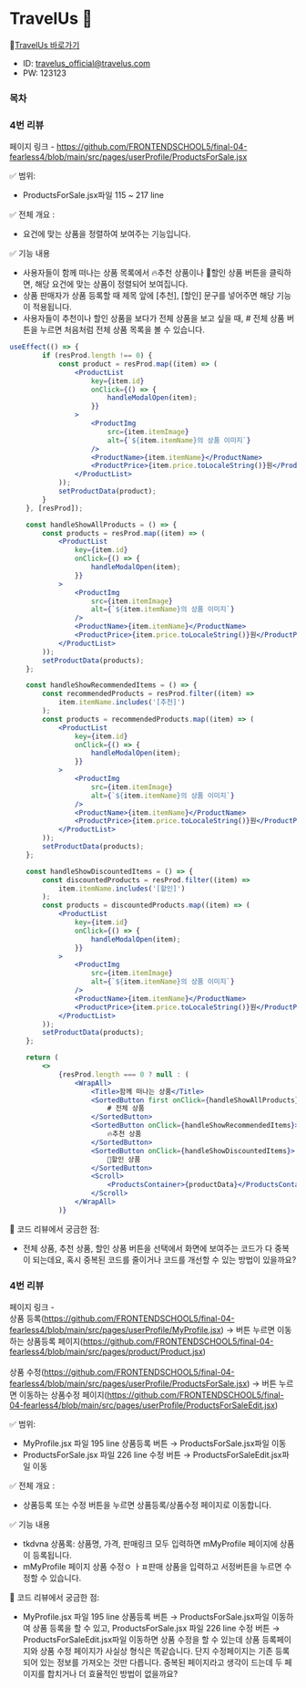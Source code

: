 # TravelUs 🚌
🔗[TravelUs 바로가기](https://travels-us.netlify.app/ )
- ID: travelus_official@travelus.com
- PW: 123123

### 목차


### 4번 리뷰<br> 
페이지 링크 - https://github.com/FRONTENDSCHOOL5/final-04-fearless4/blob/main/src/pages/userProfile/ProductsForSale.jsx<br>

✅ 범위: 
- ProductsForSale.jsx파일 115 ~ 217 line

✅ 전체 개요 :
- 요건에 맞는 상품을 정렬하여 보여주는 기능입니다.

✅ 기능 내용
- 사용자들이 함께 떠나는 상품 목록에서 🔥추천 상품이나 🤑할인 상품 버튼을 클릭하면, 해당 요건에 맞는 상품이 정렬되어 보여집니다.
- 상품 판매자가 상품 등록할 때 제목 앞에 [추천], [할인] 문구를 넣어주면 해당 기능이 적용됩니다.
- 사용자들이 추천이나 할인 상품을 보다가 전체 상품을 보고 싶을 때, # 전체 상품 버튼을 누르면 처음처럼 전체 상품 목록을 볼 수 있습니다.
```jsx
useEffect(() => {
		if (resProd.length !== 0) {
			const product = resProd.map((item) => (
				<ProductList
					key={item.id}
					onClick={() => {
						handleModalOpen(item);
					}}
				>
					<ProductImg
						src={item.itemImage}
						alt={`${item.itemName}의 상품 이미지`}
					/>
					<ProductName>{item.itemName}</ProductName>
					<ProductPrice>{item.price.toLocaleString()}원</ProductPrice>
				</ProductList>
			));
			setProductData(product);
		}
	}, [resProd]);

	const handleShowAllProducts = () => {
		const products = resProd.map((item) => (
			<ProductList
				key={item.id}
				onClick={() => {
					handleModalOpen(item);
				}}
			>
				<ProductImg
					src={item.itemImage}
					alt={`${item.itemName}의 상품 이미지`}
				/>
				<ProductName>{item.itemName}</ProductName>
				<ProductPrice>{item.price.toLocaleString()}원</ProductPrice>
			</ProductList>
		));
		setProductData(products);
	};

	const handleShowRecommendedItems = () => {
		const recommendedProducts = resProd.filter((item) =>
			item.itemName.includes('[추천]')
		);
		const products = recommendedProducts.map((item) => (
			<ProductList
				key={item.id}
				onClick={() => {
					handleModalOpen(item);
				}}
			>
				<ProductImg
					src={item.itemImage}
					alt={`${item.itemName}의 상품 이미지`}
				/>
				<ProductName>{item.itemName}</ProductName>
				<ProductPrice>{item.price.toLocaleString()}원</ProductPrice>
			</ProductList>
		));
		setProductData(products);
	};

	const handleShowDiscountedItems = () => {
		const discountedProducts = resProd.filter((item) =>
			item.itemName.includes('[할인]')
		);
		const products = discountedProducts.map((item) => (
			<ProductList
				key={item.id}
				onClick={() => {
					handleModalOpen(item);
				}}
			>
				<ProductImg
					src={item.itemImage}
					alt={`${item.itemName}의 상품 이미지`}
				/>
				<ProductName>{item.itemName}</ProductName>
				<ProductPrice>{item.price.toLocaleString()}원</ProductPrice>
			</ProductList>
		));
		setProductData(products);
	};

	return (
		<>
			{resProd.length === 0 ? null : (
				<WrapAll>
					<Title>함께 떠나는 상품</Title>
					<SortedButton first onClick={handleShowAllProducts}>
						# 전체 상품
					</SortedButton>
					<SortedButton onClick={handleShowRecommendedItems}>
						🔥추천 상품
					</SortedButton>
					<SortedButton onClick={handleShowDiscountedItems}>
						🤑할인 상품
					</SortedButton>
					<Scroll>
						<ProductsContainer>{productData}</ProductsContainer>
					</Scroll>
				</WrapAll>
			)}

```

🤔 코드 리뷰에서 궁금한 점: 
- 전체 상품, 추천 상품, 할인 상품 버튼을 선택에서 화면에 보여주는 코드가 다 중복이 되는데요, 혹시 중복된 코드를 줄이거나 코드를 개선할 수 있는 방법이 있을까요?



### 4번 리뷰<br> 
페이지 링크 -<br> 
상품 등록(https://github.com/FRONTENDSCHOOL5/final-04-fearless4/blob/main/src/pages/userProfile/MyProfile.jsx) → 버튼 누르면 이동하는 상품등록 페이지(https://github.com/FRONTENDSCHOOL5/final-04-fearless4/blob/main/src/pages/product/Product.jsx)<br><br>
상품 수정(https://github.com/FRONTENDSCHOOL5/final-04-fearless4/blob/main/src/pages/userProfile/ProductsForSale.jsx) → 버튼 누르면 이동하는 상품수정 페이지(https://github.com/FRONTENDSCHOOL5/final-04-fearless4/blob/main/src/pages/userProfile/ProductsForSaleEdit.jsx)

✅ 범위: 
- MyProfile.jsx 파일 195 line 상품등록 버튼 → ProductsForSale.jsx파일 이동
- ProductsForSale.jsx 파일 226 line 수정 버튼 → ProductsForSaleEdit.jsx파일 이동

✅ 전체 개요 :
- 상품등록 또는 수정 버튼을 누르면 상품등록/상품수정 페이지로 이동합니다.

✅ 기능 내용
- tkdvna 상품록: 상품명, 가격, 판매링크 모두 입력하면 mMyProfile 페이지에 상품이 등록됩니다.
- mMyProfile 페이지 상품 수정ㅇ ㅏㅍ판매 상품을 입력하고 서정버튼을 누르면 수정할 수 있습니다. 
  

🤔 코드 리뷰에서 궁금한 점: 
- MyProfile.jsx 파일 195 line 상품등록 버튼 → ProductsForSale.jsx파일 이동하여 상품 등록을 할 수 있고, ProductsForSale.jsx 파일 226 line 수정 버튼 → ProductsForSaleEdit.jsx파일 이동하면 상품 수정을 할 수 있는데 상품 등록페이지와 상품 수정 페이지가 사실상 형식은 똑같습니다. 단지 수정페이지는 기존 등록되어 있는 정보를 가져오는 것만 다릅니다. 중복된 페이지라고 생각이 드는데 두 페이지를 합치거나 더 효율적인 방법이 없을까요? 

